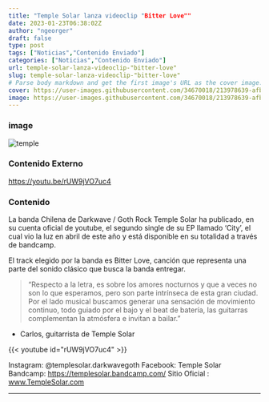 ```yaml
---
title: "Temple Solar lanza videoclip "Bitter Love""
date: 2023-01-23T06:38:02Z
author: "ngeorger"
draft: false
type: post
tags: ["Noticias","Contenido Enviado"]
categories: ["Noticias","Contenido Enviado"]
url: temple-solar-lanza-videoclip-"bitter-love"
slug: temple-solar-lanza-videoclip-"bitter-love"
# Parse body markdown and get the first image's URL as the cover image.
cover: https://user-images.githubusercontent.com/34670018/213978639-afbb2f70-8bdb-4dfe-a701-88da33c3bfa8.jpg
image: https://user-images.githubusercontent.com/34670018/213978639-afbb2f70-8bdb-4dfe-a701-88da33c3bfa8.jpg
---
```


### image

![temple](https://user-images.githubusercontent.com/34670018/213978639-afbb2f70-8bdb-4dfe-a701-88da33c3bfa8.jpg)


### Contenido Externo

https://youtu.be/rUW9jVO7uc4

### Contenido

La banda Chilena de Darkwave / Goth Rock Temple Solar  ha publicado, en su cuenta oficial de youtube, el segundo single de su EP llamado ‘City’, el cual  vio la luz en abril de este año y está disponible en su totalidad a través de bandcamp.

El track elegido por la banda es  Bitter Love, canción que representa una parte del sonido clásico que busca la banda entregar.

> “Respecto a la letra, es sobre los amores nocturnos y que a veces no son lo que esperamos, pero son parte intrínseca de esta gran ciudad. Por el lado musical buscamos generar una sensación de movimiento continuo, todo guiado por el bajo y el beat de batería, las guitarras complementan la atmósfera e invitan a bailar.”

- Carlos, guitarrista de Temple Solar


{{< youtube id="rUW9jVO7uc4" >}}


Instagram: @templesolar.darkwavegoth 
Facebook: Temple Solar
Bandcamp: https://templesolar.bandcamp.com/
Sitio Oficial : www.TempleSolar.com


---

